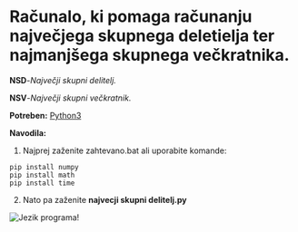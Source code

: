 Računalo, ki pomaga računanju največjega skupnega deletielja ter najmanjšega skupnega večkratnika.
========================================================================================================================

**NSD**-*Največji skupni delitelj.*

**NSV**-*Največji skupni večkratnik.*

**Potreben:** [Python3](https://www.python.org/)

**Navodila:**
1. Najprej zaženite zahtevano.bat ali uporabite komande: 
```
pip install numpy
pip install math
pip install time
```
2. Nato pa zaženite **najvecji skupni delitelj.py**


![Jezik programa!](https://media.discordapp.net/attachments/760908192280215595/935602209582878770/external-content.duckduckgo.com.png)
